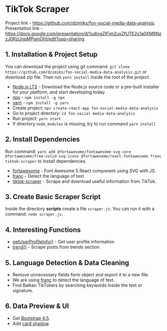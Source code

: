 # TikTok Scraper

Project link - https://github.com/dzimiks/fon-social-media-data-analysis.  
Presentation link - https://docs.google.com/presentation/d/1udlogZIFjm2uxZfUTE2s1a0XM9NzzJ0RzUnpMPgmOhI/edit?usp=sharing.

## 1. Installation & Project Setup

You can download the project using git command: `git clone https://github.com/dzimiks/fon-social-media-data-analysis.git` or download zip file. Then run `yarn install` inside the root of the project.

- [Node.js LTS](https://nodejs.org/en/download) - Download the Node.js source code or a pre-built installer for your platform, and start developing today.
- [npx](https://www.npmjs.com/package/npx) - `npm install -g npx`
- [yarn](https://yarnpkg.com/getting-started/install) - `npm install -g yarn`
- Create project: `npx create-react-app fon-social-media-data-analysis`
- Go to project directory: `cd fon-social-media-data-analysis`
- Run project: `yarn start`
- If directory `node_modules` is missing, try to run command `yarn install`

## 2. Install Dependencies

Run command: `yarn add @fortawesome/fontawesome-svg-core @fortawesome/free-solid-svg-icons @fortawesome/react-fontawesome franc tiktok-scraper` to install dependencies.

- [fortawesome](https://github.com/FortAwesome/react-fontawesome) - Font Awesome 5 React component using SVG with JS.
- [franc](https://www.npmjs.com/package/franc) - Detect the language of text.
- [tiktok-scraper](https://www.npmjs.com/package/tiktok-scraper) - Scrape and download useful information from TikTok.

## 3. Create Basic Scraper Script

Inside the directory **scripts** create a file `scraper.js`. You can run it with a command: `node scraper.js`.

## 4. Interesting Functions

- [getUserProfileInfo()](https://github.com/drawrowfly/tiktok-scraper/blob/master/examples/getSingleUserMeta.ts) - Get user profile information
- [trend()](https://github.com/drawrowfly/tiktok-scraper/blob/master/examples/getTrendingFeed.ts) - Scrape posts from trends section

## 5. Language Detection & Data Cleaning

- Remove unnecessary fields form object and export it to a new file.
- We are using [franc](https://www.npmjs.com/package/franc) to detect the language of text.
- Find Balkan TikTokers by searching keywords inside the text or signature.

## 6. Data Preview & UI

- Get [Bootstrap 4.5](https://getbootstrap.com/docs/4.5/getting-started/introduction).
- Add [card shadow](https://codepen.io/sdthornton/pen/wBZdXq).
